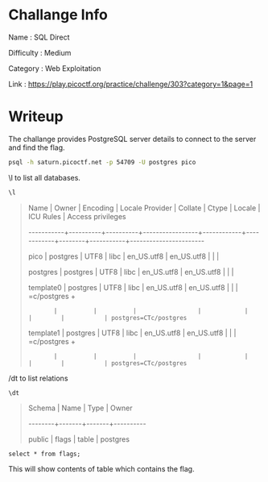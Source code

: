# Challange Info

Name : SQL Direct

Difficulty : Medium

Category : Web Exploitation

Link : https://play.picoctf.org/practice/challenge/303?category=1&page=1

# Writeup

The challange provides PostgreSQL server details to connect to the server and find the flag.

```bash
psql -h saturn.picoctf.net -p 54709 -U postgres pico
```

\l to list all databases.

```bash
\l
```

>    Name    |  Owner   | Encoding | Locale Provider |  Collate   |   Ctype    | Locale | ICU Rules |   Access privileges   
>
> -----------+----------+----------+-----------------+------------+------------+--------+-----------+-----------------------
> 
>  pico      | postgres | UTF8     | libc            | en_US.utf8 | en_US.utf8 |        |           |
> 
>  postgres  | postgres | UTF8     | libc            | en_US.utf8 | en_US.utf8 |        |           |
> 
>  template0 | postgres | UTF8     | libc            | en_US.utf8 | en_US.utf8 |        |           | =c/postgres          +
> 
>            |          |          |                 |            |            |        |           | postgres=CTc/postgres
> 
>  template1 | postgres | UTF8     | libc            | en_US.utf8 | en_US.utf8 |        |           | =c/postgres          +
> 
>            |          |          |                 |            |            |        |           | postgres=CTc/postgres

/dt to list relations

```
\dt
```
>  Schema | Name  | Type  |  Owner
>
> --------+-------+-------+----------
> 
>  public | flags | table | postgres

```
select * from flags;
```

This will show contents of table which contains the flag.
